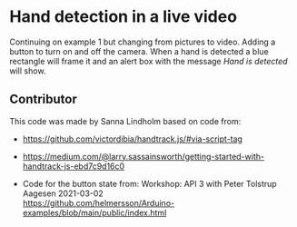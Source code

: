 # Hand detection in a live video

Continuing on example 1 but changing from pictures to video. Adding a button to turn on and off the camera. When a hand is detected a blue rectangle will frame it and an alert box with the message _Hand is detected_ will show.

## Contributor

This code was made by Sanna Lindholm based on code from:

- https://github.com/victordibia/handtrack.js/#via-script-tag

- https://medium.com/@larry.sassainsworth/getting-started-with-handtrack-js-ebd7c9d16c0

- Code for the button state from:
  Workshop: API 3 with Peter Tolstrup Aagesen 2021-03-02  
  https://github.com/helmersson/Arduino-examples/blob/main/public/index.html
